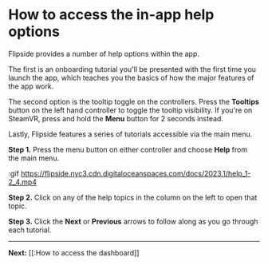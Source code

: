 # How to access the in-app help options

Flipside provides a number of help options within the app.

The first is an onboarding tutorial you'll be presented with the first time you launch the app, which teaches you the basics of how the major features of the app work.

The second option is the tooltip toggle on the controllers. Press the **Tooltips** button on the left hand controller to toggle the tooltip visibility. If you're on SteamVR, press and hold the **Menu** button for 2 seconds instead.

Lastly, Flipside features a series of tutorials accessible via the main menu.

**Step 1.** Press the menu button on either controller and choose **Help** from the main menu.

:gif https://flipside.nyc3.cdn.digitaloceanspaces.com/docs/2023.1/help_1-2_4.mp4

**Step 2.** Click on any of the help topics in the column on the left to open that topic.

**Step 3.** Click the **Next** or **Previous** arrows to follow along as you go through each tutorial.

---

**Next:** [[:How to access the dashboard]]
